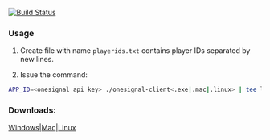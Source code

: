 [![Build Status](https://travis-ci.org/mhewedy/onesignal-client.svg?branch=master)](https://travis-ci.org/mhewedy/onesignal-client)

### Usage

1. Create file with name `playerids.txt` contains player IDs separated by new lines.

2. Issue the command:
```bash
APP_ID=<onesignal api key> ./onesignal-client<.exe|.mac|.linux> | tee log.txt
```

### Downloads:
[Windows](https://github.com/mhewedy/onesignal-client/releases/download/v2.0/onesignal-client.exe)|[Mac](https://github.com/mhewedy/onesignal-client/releases/download/v2.0/onesignal-client.mac)|[Linux](https://github.com/mhewedy/onesignal-client/releases/download/v2.0/onesignal-client.linux)
